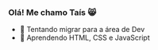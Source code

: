 ### Olá! Me chamo Taís 😸

- 🔭 Tentando migrar para a área de Dev
- 🌱 Aprendendo HTML, CSS e JavaScript
